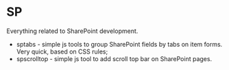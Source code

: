 # SP

Everything related to SharePoint development.

* sptabs - simple js tools to group SharePoint fields by tabs on item forms. Very quick, based on CSS rules;
* spscrolltop - simple js tool to add scroll top bar on SharePoint pages.
